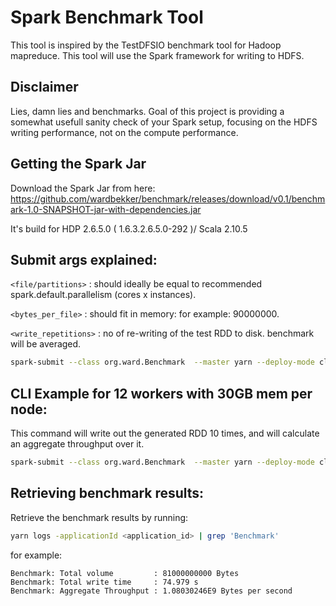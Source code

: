 # Spark Benchmark Tool

This tool is inspired by the TestDFSIO benchmark tool for Hadoop mapreduce. This tool will use the Spark framework for writing to HDFS. 

## Disclaimer

Lies, damn lies and benchmarks. Goal of this project is providing a somewhat usefull sanity check of your Spark setup, focusing on the HDFS writing performance, not on the compute performance. 

## Getting the Spark Jar

Download the Spark Jar from here: https://github.com/wardbekker/benchmark/releases/download/v0.1/benchmark-1.0-SNAPSHOT-jar-with-dependencies.jar

It's build for HDP 2.6.5.0 ( 1.6.3.2.6.5.0-292 )/ Scala 2.10.5

## Submit args explained:

`<file/partitions>` : should ideally be equal to recommended spark.default.parallelism (cores x instances).

`<bytes_per_file>` : should fit in memory: for example: 90000000.

`<write_repetitions>` : no of re-writing of the test RDD to disk. benchmark will be averaged.

```sh
spark-submit --class org.ward.Benchmark  --master yarn --deploy-mode cluster --num-executors X --executor-cores Y --executor-memory Z target/benchmark-1.0-SNAPSHOT-jar-with-dependencies.jar <files/partitions> <bytes_per_file> <write_repetitions>
```

## CLI Example for 12 workers with 30GB mem per node:

This command will write out the generated RDD 10 times, and will calculate an aggregate throughput over it.

```sh
spark-submit --class org.ward.Benchmark  --master yarn --deploy-mode cluster --num-executors 60 --executor-cores 3 --executor-memory 4G target/benchmark-1.0-SNAPSHOT-jar-with-dependencies.jar 180 90000000 10
```

## Retrieving benchmark results:

Retrieve the benchmark results by running:

```sh
yarn logs -applicationId <application_id> | grep 'Benchmark' 
```

for example:    

```
Benchmark: Total volume         : 81000000000 Bytes
Benchmark: Total write time     : 74.979 s
Benchmark: Aggregate Throughput : 1.08030246E9 Bytes per second
```
